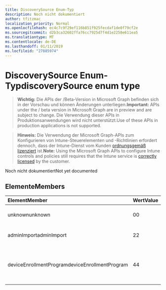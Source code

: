 ```yaml
---
title: DiscoverySource Enum-Typ
description: Noch nicht dokumentiert
author: tfitzmac
localization_priority: Normal
ms.openlocfilehash: ec4c7c9f29ef116b851f925fecdaf1de0f79cf2e
ms.sourcegitcommit: d2b3ca32602ffa76cc7925d7f4d1e2258e611ea5
ms.translationtype: MT
ms.contentlocale: de-DE
ms.lasthandoff: 01/11/2019
ms.locfileid: "27885974"
---
```

# <a name="discoverysource-enum-type"></a><span data-ttu-id="9bc9c-103">DiscoverySource Enum-Typ</span><span class="sxs-lookup"><span data-stu-id="9bc9c-103">discoverySource enum type</span></span>

> <span data-ttu-id="9bc9c-104">**Wichtig:** Die APIs der /Beta-Version in Microsoft Graph befinden sich in der Vorschau und können Änderungen unterliegen.</span><span class="sxs-lookup"><span data-stu-id="9bc9c-104">**Important:** APIs under the / beta version in Microsoft Graph are in preview and are subject to change.</span></span> <span data-ttu-id="9bc9c-105">Die Verwendung dieser APIs in Produktionsanwendungen wird nicht unterstützt.</span><span class="sxs-lookup"><span data-stu-id="9bc9c-105">Use of these APIs in production applications is not supported.</span></span>

> <span data-ttu-id="9bc9c-106">**Hinweis:** Die Verwendung der Microsoft Graph-APIs zum Konfigurieren von Intune-Steuerelementen und -Richtlinien erfordert dennoch, dass der Intune-Dienst vom Kunden [ordnungsgemäß lizenziert](https://go.microsoft.com/fwlink/?linkid=839381) ist.</span><span class="sxs-lookup"><span data-stu-id="9bc9c-106">**Note:** Using the Microsoft Graph APIs to configure Intune controls and policies still requires that the Intune service is [correctly licensed](https://go.microsoft.com/fwlink/?linkid=839381) by the customer.</span></span>

<span data-ttu-id="9bc9c-107">Noch nicht dokumentiert</span><span class="sxs-lookup"><span data-stu-id="9bc9c-107">Not yet documented</span></span>
## <a name="members"></a><span data-ttu-id="9bc9c-108">Elemente</span><span class="sxs-lookup"><span data-stu-id="9bc9c-108">Members</span></span>
|<span data-ttu-id="9bc9c-109">Element</span><span class="sxs-lookup"><span data-stu-id="9bc9c-109">Member</span></span>|<span data-ttu-id="9bc9c-110">Wert</span><span class="sxs-lookup"><span data-stu-id="9bc9c-110">Value</span></span>|<span data-ttu-id="9bc9c-111">Beschreibung</span><span class="sxs-lookup"><span data-stu-id="9bc9c-111">Description</span></span>|
|:---|:---|:---|
|<span data-ttu-id="9bc9c-112">unknown</span><span class="sxs-lookup"><span data-stu-id="9bc9c-112">unknown</span></span>|<span data-ttu-id="9bc9c-113">0</span><span class="sxs-lookup"><span data-stu-id="9bc9c-113">0</span></span>|<span data-ttu-id="9bc9c-114">DiscoverySource ist unbekannt.</span><span class="sxs-lookup"><span data-stu-id="9bc9c-114">DiscoverySource is Unknown.</span></span>|
|<span data-ttu-id="9bc9c-115">adminImport</span><span class="sxs-lookup"><span data-stu-id="9bc9c-115">adminImport</span></span>|<span data-ttu-id="9bc9c-116">2</span><span class="sxs-lookup"><span data-stu-id="9bc9c-116">2</span></span>|<span data-ttu-id="9bc9c-117">Gerät wird von Portals importiert.</span><span class="sxs-lookup"><span data-stu-id="9bc9c-117">Device is imported by admin.</span></span>|
|<span data-ttu-id="9bc9c-118">deviceEnrollmentProgram</span><span class="sxs-lookup"><span data-stu-id="9bc9c-118">deviceEnrollmentProgram</span></span>|<span data-ttu-id="9bc9c-119">4</span><span class="sxs-lookup"><span data-stu-id="9bc9c-119">4</span></span>|<span data-ttu-id="9bc9c-120">Gerät wird nach Apple Gerät Registrierung Programm (Dep) hinzugefügt.</span><span class="sxs-lookup"><span data-stu-id="9bc9c-120">Device is added by Apple device enrollment program (Dep).</span></span>|





